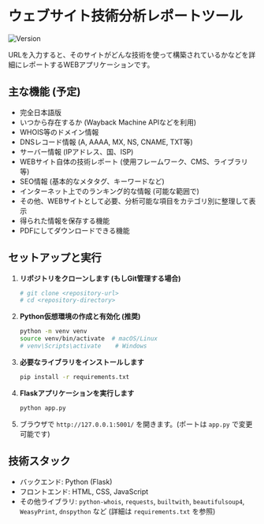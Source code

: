 # ウェブサイト技術分析レポートツール

![Version](https://img.shields.io/badge/version-0.9.0-blue)

URLを入力すると、そのサイトがどんな技術を使って構築されているかなどを詳細にレポートするWEBアプリケーションです。

## 主な機能 (予定)

*   完全日本語版
*   いつから存在するか (Wayback Machine APIなどを利用)
*   WHOIS等のドメイン情報
*   DNSレコード情報 (A, AAAA, MX, NS, CNAME, TXT等)
*   サーバー情報 (IPアドレス、国、ISP)
*   WEBサイト自体の技術レポート (使用フレームワーク、CMS、ライブラリ等)
*   SEO情報 (基本的なメタタグ、キーワードなど)
*   インターネット上でのランキング的な情報 (可能な範囲で)
*   その他、WEBサイトとして必要、分析可能な項目をカテゴリ別に整理して表示
*   得られた情報を保存する機能
*   PDFにしてダウンロードできる機能

## セットアップと実行

1.  **リポジトリをクローンします (もしGit管理する場合)**
    ```bash
    # git clone <repository-url>
    # cd <repository-directory>
    ```

2.  **Python仮想環境の作成と有効化 (推奨)**
    ```bash
    python -m venv venv
    source venv/bin/activate  # macOS/Linux
    # venv\Scripts\activate    # Windows
    ```

3.  **必要なライブラリをインストールします**
    ```bash
    pip install -r requirements.txt
    ```

4.  **Flaskアプリケーションを実行します**
    ```bash
    python app.py
    ```

5.  ブラウザで `http://127.0.0.1:5001/` を開きます。(ポートは `app.py` で変更可能です)

## 技術スタック

*   バックエンド: Python (Flask)
*   フロントエンド: HTML, CSS, JavaScript
*   その他ライブラリ: `python-whois`, `requests`, `builtwith`, `beautifulsoup4`, `WeasyPrint`, `dnspython` など (詳細は `requirements.txt` を参照)
